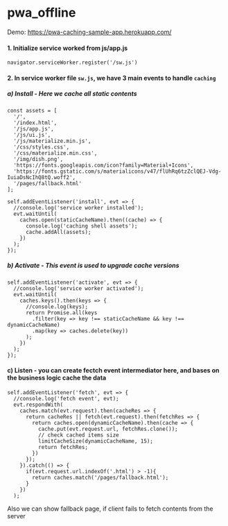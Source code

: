 # pwa_offline

Demo: https://pwa-caching-sample-app.herokuapp.com/

#### 1. Initialize service worked from js/app.js

```
navigator.serviceWorker.register('/sw.js')
```

#### 2. In service worker file `sw.js`, we have 3 main events to handle `caching`
##### a) Install - Here we cache all static contents
```
const assets = [
  '/',
  '/index.html',
  '/js/app.js',
  '/js/ui.js',
  '/js/materialize.min.js',
  '/css/styles.css',
  '/css/materialize.min.css',
  '/img/dish.png',
  'https://fonts.googleapis.com/icon?family=Material+Icons',
  'https://fonts.gstatic.com/s/materialicons/v47/flUhRq6tzZclQEJ-Vdg-IuiaDsNcIhQ8tQ.woff2',
  '/pages/fallback.html'
];

self.addEventListener('install', evt => {
  //console.log('service worker installed');
  evt.waitUntil(
    caches.open(staticCacheName).then((cache) => {
      console.log('caching shell assets');
      cache.addAll(assets);
    })
  );
});
```
 
##### b) Activate - This event is used to upgrade cache versions
```
self.addEventListener('activate', evt => {
  //console.log('service worker activated');
  evt.waitUntil(
    caches.keys().then(keys => {
      //console.log(keys);
      return Promise.all(keys
        .filter(key => key !== staticCacheName && key !== dynamicCacheName)
        .map(key => caches.delete(key))
      );
    })
  );
});
```

#### c) Listen - you can create fectch event intermediator here, and bases on the business logic cache the data
```
self.addEventListener('fetch', evt => {
  //console.log('fetch event', evt);
  evt.respondWith(
    caches.match(evt.request).then(cacheRes => {
      return cacheRes || fetch(evt.request).then(fetchRes => {
        return caches.open(dynamicCacheName).then(cache => {
          cache.put(evt.request.url, fetchRes.clone());
          // check cached items size
          limitCacheSize(dynamicCacheName, 15);
          return fetchRes;
        })
      });
    }).catch(() => {
      if(evt.request.url.indexOf('.html') > -1){
        return caches.match('/pages/fallback.html');
      } 
    })
  );
```

Also we can show fallback page, if client fails to fetch contents from the server

